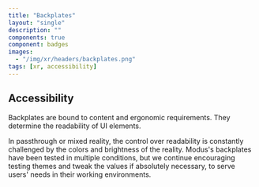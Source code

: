 ```yaml
---
title: "Backplates"
layout: "single"
description: ""
components: true
component: badges
images:
  - "/img/xr/headers/backplates.png"
tags: [xr, accessibility]
---
```


## Accessibility

Backplates are bound to content and ergonomic requirements. They determine the readability of UI elements.

In passthrough or mixed reality, the control over readability is constantly challenged by the colors and brightness of the reality. Modus's backplates have been tested in multiple conditions, but we continue encouraging testing themes and tweak the values if absolutely necessary, to serve users' needs in their working environments.

